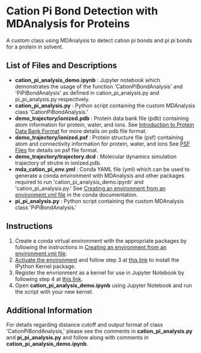 # Cation Pi Bond Detection with MDAnalysis for Proteins
A custom class using MDAnalysis to detect cation pi bonds and pi pi bonds for a protein in solvent.

## List of Files and Descriptions
- **cation_pi_analysis_demo.ipynb** : Jupyter notebook which demonstrates the usage of the function 'CationPiBondAnalysis' and 'PiPiBondAnalysis' as defined in cation_pi_analysis.py and pi_pi_analysis.py respectively.
- **cation_pi_analysis.py** : Python script containing the custom MDAnalysis class 'CationPiBondAnalysis.'
- **demo_trajectory/ionized.pdb** : Protein data bank file (pdb) containing atom information for protein, water, and ions. See [Introduction to Protein Data Bank Format](https://www.cgl.ucsf.edu/chimera/docs/UsersGuide/tutorials/pdbintro.html) for more details on pdb file format.
- **demo_trajectory/ionized.psf** : Protein structure file (psf) containing atom and connectivity information for protein, water, and ions See [PSF Files](https://www.ks.uiuc.edu/Training/Tutorials/namd/namd-tutorial-unix-html/node23.html) for details on psf file format.
- **demo_trajectory/trajectory.dcd** : Molecular dynamics simulation trajectory of strutre in ionized.pdb.
- **mda_cation_pi_env.yml** : Conda YAML file (yml) which can be used to generate a conda environment with MDAnalysis and other packages required to run 'cation_pi_analysis_demo.ipynb' and 'cation_pi_analysis.py.' See [Creating an environment from an environment.yml file](https://conda.io/projects/conda/en/latest/user-guide/tasks/manage-environments.html#creating-an-environment-from-an-environment-yml-file) in the conda documentation.
- **pi_pi_analysis.py** : Python script containing the custom MDAnalysis class 'PiPiBondAnalysis.'

## Instructions

1. Create a conda virtual environment with the appropriate packages by following the instructions in [Creating an environment from an environment.yml file](https://conda.io/projects/conda/en/latest/user-guide/tasks/manage-environments.html#creating-an-environment-from-an-environment-yml-file).
2. [Activate the environment](https://conda.io/projects/conda/en/latest/user-guide/tasks/manage-environments.html#activating-an-environment) and follow step 3 at [this link](https://saturncloud.io/blog/how-to-add-a-python-3-kernel-to-jupyter-ipython/) to install the IPython Kernel package.
3. Register the envrionment as a kernel for use in Jupyter Notebook by following step 4 at [this link](https://saturncloud.io/blog/how-to-add-a-python-3-kernel-to-jupyter-ipython/).
4. Open **cation_pi_analysis_demo.ipynb** using Jupyter Notebook and run the script with your new kernel.

## Additional Information

For details regarding distance cutoff and output format of class 'CationPiBondAnalysis,' please see the comments in **cation_pi_analysis.py** and **pi_pi_analysis.py** and follow along with comments in **cation_pi_analysis_demo.ipynb**.
